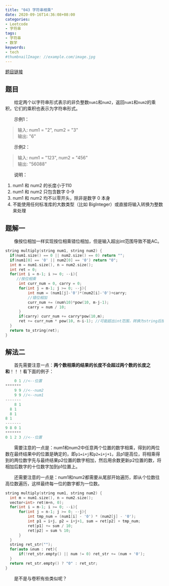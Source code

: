 ```yaml
---
title: "043 字符串相乘"
date: 2020-09-16T14:36:08+08:00
categories:
- Leetcode
- 字符串
tags:
- 字符串
- 数学
keywords:
- tech
#thumbnailImage: //example.com/image.jpg
---
```

[题目链接](https://leetcode-cn.com/problems/multiply-strings/)
<!--more-->
## 题目
　　给定两个以字符串形式表示的非负整数`num1`和`num2`，返回`num1`和`num2`的乘积，它们的乘积也表示为字符串形式。

　　示例1：
> 输入: num1 = "2", num2 = "3"  
输出: "6"

　　示例2：
> 输入: num1 = "123", num2 = "456"  
输出: "56088"

　　说明：
1. num1 和 num2 的长度小于110
2. num1 和 num2 只包含数字 0-9
3. num1 和 num2 均不以零开头，除非是数字 0 本身
4. 不能使用任何标准库的大数类型（比如 BigInteger）或直接将输入转换为整数来处理

## 题解一
　　像按位相加一样实现按位相乘错位相加，但是输入超出int范围导致不能AC。

```cpp
string multiply(string num1, string num2) {
  if(num1.size() == 0 || num2.size() == 0) return "";
  if(num1[0] == '0' || num2[0] == '0') return "0";
  int m = num1.size(), n = num2.size();
  int ret = 0;
  for(int i = n-1; i >= 0; --i){
     //按位相乘
      int curr_num = 0, carry = 0;
      for(int j = m-1; j >= 0; --j){
          int num = (num1[j]-'0')*(num2[i]-'0')+carry;
          //错位相加
          curr_num += (num%10)*pow(10, m-j-1);
          carry = num / 10;
      }
      if(carry) curr_num += carry*pow(10,m);
      ret += curr_num * pow(10, n-i-1); //可能超出int范围，转换为string后按位相加可解
  }
  return to_string(ret);
}
```

## 解法二
　　首先需要注意一点：**两个数相乘的结果的长度不会超过两个数的长度之和**！！！看下面的例子：
```cpp
    0 1 //<--位置
*******
    9 9 //<--num2
    9 9 //<--num1
-------
    8 1
  8 1
  8 1
8 1
-------
9 8 0 1
*******
0 1 2 3 //<--位置
```

　　需要注意的一点是：num1和num2中任意两个位置的数字相乘，得到的两位数在最终结果中的位置是确定的，即`p1=i+j`和`p2=i+j+1`，且p1是高位，将相乘得到的两位数字先与最终结果p2位置的数字相加，然后用余数更新p2位置的数，将相加后数字的十位数字加到p1位置上。

　　还需要注意的一点是：num1和num2都需要从尾部开始遍历，即从个位数往高位数遍历，这样最终每一位的数字都为一位数。

```cpp
string multiply(string num1, string num2) {
  int m = num1.size(), n = num2.size();
  vector<int> ret(m+n, 0);
  for(int i = m-1; i >= 0; --i){
      for(int j = n-1; j >= 0; --j){
          int tmp_num = (num1[i] - '0') * (num2[j] - '0');
          int p1 = i+j, p2 = i+j+1, sum = ret[p2] + tmp_num;
          ret[p1] += sum / 10;
          ret[p2] = sum % 10;
      }
  }
  string ret_str("");
  for(auto &num : ret){
      if(!ret_str.empty() || num != 0) ret_str += (num + '0');
  }
  return ret_str.empty() ? "0" : ret_str;
}
```

　　是不是与卷积有些类似呢？
